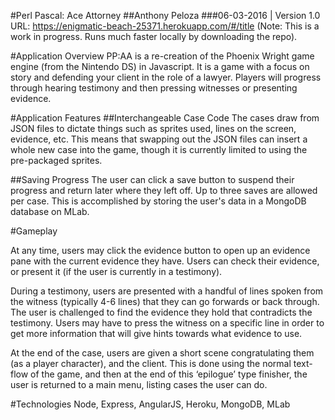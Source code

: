 #Perl Pascal: Ace Attorney
##Anthony Peloza
###06-03-2016  | Version 1.0
URL: https://enigmatic-beach-25371.herokuapp.com/#/title (Note: This is a work in progress. Runs much faster locally by downloading the repo).

#Application Overview
PP:AA is a re-creation of the Phoenix Wright game engine (from the Nintendo DS) in Javascript. It is a game with a focus on story and defending your client in the role of a lawyer.  Players will progress through hearing testimony and then pressing witnesses or presenting evidence.

#Application Features
##Interchangeable Case Code
The cases draw from  JSON files to dictate things such as sprites used, lines on the screen, evidence, etc. This means that swapping out the JSON files can insert a whole new case into the game, though it is currently limited to using the pre-packaged sprites.

##Saving Progress
The user can click a save button to suspend their progress and return later where they left off. Up to three saves are allowed per case. This is accomplished by storing the user's data in a MongoDB database on MLab.




#Gameplay

At any time, users may click the evidence button to open up an evidence pane with the current evidence they have. Users can check their evidence, or present it (if the user is currently in a testimony).


During a testimony, users are presented with a handful of lines spoken from the witness (typically 4-6 lines) that they can go forwards or back through. The user is challenged to find the evidence they hold that contradicts the testimony. Users may have to press the witness on a specific line in order to get more information that will give hints towards what evidence to use.


At the end of the case, users are given a short scene congratulating them (as a player character), and the client. This is done using the normal text-flow of the game, and then at the end of this ‘epilogue’ type finisher, the user is returned to a main menu, listing cases the user can do.


#Technologies
Node, Express, AngularJS, Heroku, MongoDB, MLab

